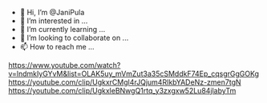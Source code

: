 - 👋 Hi, I’m @JaniPula
- 👀 I’m interested in ...
- 🌱 I’m currently learning ...
- 💞️ I’m looking to collaborate on ...
- 📫 How to reach me ...

<!---
JaniPula/JaniPula is a ✨ special ✨ repository because its `README.md` (this file) appears on your GitHub profile.
You can click the Preview link to take a look at your changes.
--->
https://www.youtube.com/watch?v=lndmkIyGYvM&list=OLAK5uy_mVmZut3a35cSMddkF74Ep_cqsgrGgGOKg
https://youtube.com/clip/UgkxrCMgl4rJQjum4RIkbYADeNz-zmen7tgN
https://youtube.com/clip/UgkxleBNwgQ1rtq_y3zxgxw52Lu84jlabyTm
